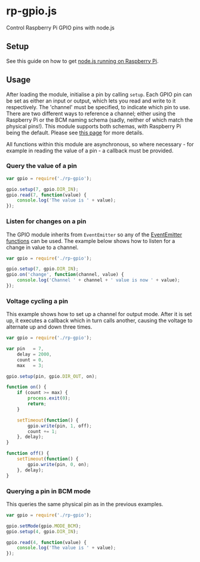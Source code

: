rp-gpio.js
==========


Control Raspberry Pi GPIO pins with node.js

## Setup
See this guide on how to get [node.js running on Raspberry Pi](http://elsmorian.com/post/23474168753/node-js-on-raspberry-pi).

## Usage
After loading the module, initialise a pin by calling `setup`. Each GPIO pin can be set as either an input or output, which lets you read and write to it respectively. The 'channel' must be specified, to indicate which pin to use. There are two different ways to reference a channel; either using the Raspberry Pi or the BCM naming schema (sadly, neither of which match the physical pins!). This module supports both schemas, with Raspberry Pi being the default. Please see [this page](http://elinux.org/RPi_Low-level_peripherals) for more details.

All functions within this module are asynchronous, so where necessary - for example in reading the value of a pin - a callback must be provided.

### Query the value of a pin
```js
var gpio = require('./rp-gpio');

gpio.setup(7, gpio.DIR_IN);
gpio.read(7, function(value) {
    console.log('The value is ' + value);
});
```

### Listen for changes on a pin
The GPIO module inherits from `EventEmitter` so any of the [EventEmitter functions](http://nodejs.org/api/events.html) can be used. The example below shows how to listen for a change in value to a channel.
```js
var gpio = require('./rp-gpio');

gpio.setup(7, gpio.DIR_IN);
gpio.on('change', function(channel, value) {
	console.log('Channel ' + channel + ' value is now ' + value);
});
```

### Voltage cycling a pin
This example shows how to set up a channel for output mode. After it is set up, it executes a callback which in turn calls another, causing the voltage to alternate up and down three times.
```js
var gpio = require('./rp-gpio');

var pin   = 7,
    delay = 2000,
    count = 0,
    max   = 3;

gpio.setup(pin, gpio.DIR_OUT, on);

function on() {
    if (count >= max) {
        process.exit(0);
        return;
    }

    setTimeout(function() {
        gpio.write(pin, 1, off);
        count += 1;
    }, delay);
}

function off() {
    setTimeout(function() {
        gpio.write(pin, 0, on);
    }, delay);
}
```

### Querying a pin in BCM mode
This queries the same physical pin as in the previous examples.
```js
var gpio = require('./rp-gpio');

gpio.setMode(gpio.MODE_BCM);
gpio.setup(4, gpio.DIR_IN);

gpio.read(4, function(value) {
    console.log('The value is ' + value);
});
```
